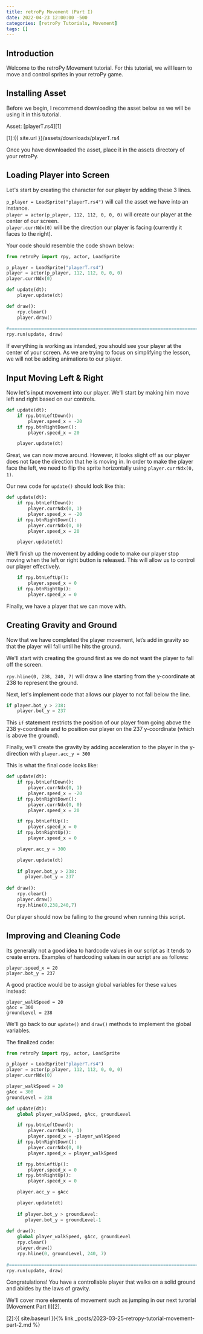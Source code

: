 ```yaml
---
title: retroPy Movement (Part I)
date: 2022-04-23 12:00:00 -500
categories: [retroPy Tutorials, Movement]
tags: []
---
```


## Introduction

Welcome to the retroPy Movement tutorial. For this tutorial, we will learn to move and control sprites in your retroPy game. 

## Installing Asset
Before we begin, I recommend downloading the asset below as we will be using it in this tutorial.

Asset:
[playerT.rs4][1]

[1]:{{ site.url }}/assets/downloads/playerT.rs4

Once you have downloaded the asset, place it in the assets directory of your retroPy.

## Loading Player into Screen

Let's start by creating the character for our player by adding these 3 lines.

`p_player = LoadSprite("playerT.rs4")` will call the asset we have into an instance.<br>
`player = actor(p_player, 112, 112, 0, 0, 0)` will create our player at the center of our screen.<br>
`player.currNdx(0)` will be the direction our player is facing (currently it faces to the right).

Your code should resemble the code shown below:

```python
from retroPy import rpy, actor, LoadSprite

p_player = LoadSprite("playerT.rs4")
player = actor(p_player, 112, 112, 0, 0, 0)
player.currNdx(0)

def update(dt):
    player.update(dt)

def draw():
    rpy.clear()
    player.draw()
    
#=========================================================================
rpy.run(update, draw)
```

If everything is working as intended, you should see your player at the center of your screen. As we are trying to focus on simplifying the lesson, we will not be adding animations to our player.

## Input Moving Left & Right

Now let's input movement into our player. We'll start by making him move left and right based on our controls.

```python
def update(dt):
    if rpy.btnLeftDown():
        player.speed_x = -20        
    if rpy.btnRightDown():
        player.speed_x = 20        

    player.update(dt)
```

Great, we can now move around. However, it looks slight off as our player does not face the direction that he is moving in. In order to make the player face the left, we need to flip the sprite horizontally using `player.currNdx(0, 1)`.

Our new code for `update()` should look like this:
```python
def update(dt):
    if rpy.btnLeftDown():
        player.currNdx(0, 1)
        player.speed_x = -20        
    if rpy.btnRightDown():
        player.currNdx(0, 0)
        player.speed_x = 20         

    player.update(dt)
```

We'll finish up the movement by adding code to make our player stop moving when the left or right button is released. This will allow us to control our player effectively.
```python
    if rpy.btnLeftUp():
        player.speed_x = 0
    if rpy.btnRightUp():
        player.speed_x = 0
```

Finally, we have a player that we can move with. 

## Creating Gravity and Ground

Now that we have completed the player movement, let’s add in gravity so that the player will fall until he hits the ground.

We'll start with creating the ground first as we do not want the player to fall off the screen. 

`rpy.hline(0, 238, 240, 7)` will draw a line starting from the y-coordinate at 238 to represent the ground.

Next, let's implement code that allows our player to not fall below the line.

```python
if player.bot_y > 238:
    player.bot_y = 237
```

This `if` statement restricts the position of our player from going above the 238 y-coordinate and to position our player on the 237 y-coordinate (which is above the ground).

Finally, we'll create the gravity by adding acceleration to the player in the y-direction with `player.acc_y = 300`

This is what the final code looks like:

```python
def update(dt):
    if rpy.btnLeftDown():
        player.currNdx(0, 1)
        player.speed_x = -20        
    if rpy.btnRightDown():
        player.currNdx(0, 0)
        player.speed_x = 20   

    if rpy.btnLeftUp():
        player.speed_x = 0
    if rpy.btnRightUp():
        player.speed_x = 0      

    player.acc_y = 300

    player.update(dt)
    
    if player.bot_y > 238:
       player.bot_y = 237
        
def draw():
    rpy.clear()
    player.draw()
    rpy.hline(0,238,240,7)
```

Our player should now be falling to the ground when running this script.

## Improving and Cleaning Code

Its generally not a good idea to hardcode values in our script as it tends to create errors. Examples of hardcoding values in our script are as follows:

`player.speed_x = 20`<br>
`player.bot_y = 237`

A good practice would be to assign global variables for these values instead:

`player_walkSpeed = 20` <br>
`gAcc = 300` <br>
`groundLevel = 238` <br>

We'll go back to our `update()` and `draw()`  methods to implement the global variables.

The finalized code:
```python
from retroPy import rpy, actor, LoadSprite

p_player = LoadSprite("playerT.rs4")
player = actor(p_player, 112, 112, 0, 0, 0)
player.currNdx(0)

player_walkSpeed = 20
gAcc = 300
groundLevel = 238

def update(dt):
    global player_walkSpeed, gAcc, groundLevel   

    if rpy.btnLeftDown():
        player.currNdx(0, 1)
        player.speed_x = -player_walkSpeed        
    if rpy.btnRightDown():
        player.currNdx(0, 0)
        player.speed_x = player_walkSpeed     

    if rpy.btnLeftUp():
        player.speed_x = 0
    if rpy.btnRightUp():
        player.speed_x = 0    

    player.acc_y = gAcc

    player.update(dt)
    
    if player.bot_y > groundLevel:
       player.bot_y = groundLevel-1
        
def draw():
    global player_walkSpeed, gAcc, groundLevel     
    rpy.clear()
    player.draw()
    rpy.hline(0, groundLevel, 240, 7)
    
#=========================================================================
rpy.run(update, draw)  
```

Congratulations! You have a controllable player that walks on a solid ground and abides by the laws of gravity.

We'll cover more elements of movement such as jumping in our next turorial [Movement Part II][2].

[2]:{{ site.baseurl }}{% link _posts/2023-03-25-retropy-tutorial-movement-part-2.md %}